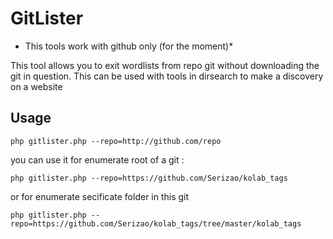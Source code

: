 # GitLister

* This tools work with github only (for the moment)*

This tool allows you to exit wordlists from repo git without downloading the git in question. This can be used with tools in dirsearch to make a discovery on a website

## Usage

```
php gitlister.php --repo=http://github.com/repo
```
 
 you can use it for enumerate root of a git :
 
 ```
 php gitlister.php --repo=https://github.com/Serizao/kolab_tags
 ```
 
 or for enumerate secificate folder in this git
 
 ```
 php gitlister.php --repo=https://github.com/Serizao/kolab_tags/tree/master/kolab_tags
 ```
